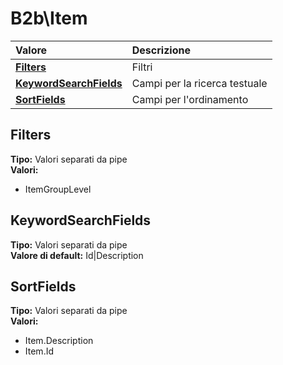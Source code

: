 # B2b\Item

| Valore | Descrizione |
| :--- | :--- |
| [**Filters**](b2bitem.md#filters) | Filtri |
| [**KeywordSearchFields**](b2bitem.md#keywordsearchfields) | Campi per la ricerca testuale |
| [**SortFields**](b2bitem.md#sortfields) | Campi per l'ordinamento |

## Filters

**Tipo:** Valori separati da pipe  
**Valori:**

* ItemGroupLevel

## KeywordSearchFields

**Tipo:** Valori separati da pipe  
**Valore di default:** Id\|Description

## SortFields

**Tipo:** Valori separati da pipe  
**Valori:**

* Item.Description
* Item.Id

